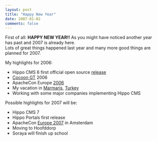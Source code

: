```yaml
---
layout: post
title: "Happy New Year"
date: 2007-01-02
comments: false
---
```


First of all: <strong>HAPPY NEW YEAR!!</strong> As you might have noticed another year has past and 2007 is already here.<br/>Lots of great things happened last year and many more good things are planned for 2007.

My highlights for 2006:

<ul><li>Hippo CMS 6 first official open source <a href="http://lists.hippo.nl/pipermail/hippocms-dev/2006-February/000487.html">release</a></li>
<li><a href="http://www.cocoongt.org/" target="_blank">Cocoon GT</a> 2006</li>
<li>ApacheCon Europe <a href="http://www.flickr.com/photos/reijnj/178982371/" target="_blank">2006</a></li>
<li>My vacation in <a href="http://en.wikipedia.org/wiki/Marmaris" target="_blank">Marmaris</a>, <a href="http://en.wikipedia.org/wiki/Turkey" target="_blank">Turkey</a></li>
<li>Working with some major companies implementing Hippo CMS</li>
</ul>

Possible highlights for 2007 will be:

<ul><li>Hippo CMS 7</li><li>Hippo Portals first release</li><li>ApacheCon <a href="http://www.apachecon.com/2007/EU/index.html/e=MjAwNy9FVQ">Europe 2007</a> in Amsterdam</li><li>Moving to Hoofddorp</li><li>Soraya will finish up school</li></ul>
